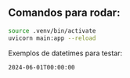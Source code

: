 ## Comandos para rodar: 

```bash
source .venv/bin/activate
uvicorn main:app --reload

```

Exemplos de datetimes para testar:
```
2024-06-01T00:00:00
```